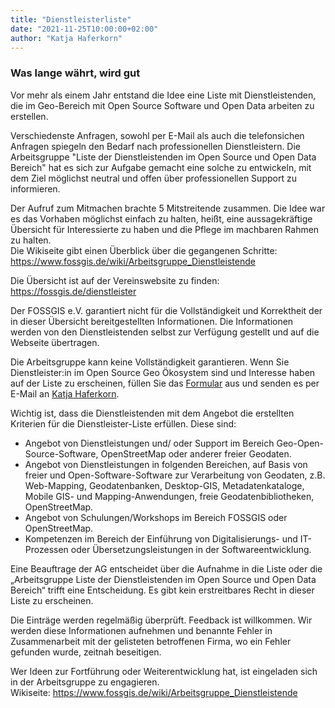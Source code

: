 ```yaml
---
title: "Dienstleisterliste"
date: "2021-11-25T10:00:00+02:00"
author: "Katja Haferkorn"
---
```


### Was lange währt, wird gut

Vor mehr als einem Jahr entstand die Idee eine Liste mit Dienstleistenden, die im Geo-Bereich mit Open Source Software und Open Data arbeiten zu erstellen.

Verschiedenste Anfragen, sowohl per E-Mail als auch die telefonsichen Anfragen spiegeln den Bedarf nach professionellen Dienstleistern.
Die Arbeitsgruppe "Liste der Dienstleistenden im Open Source und Open Data Bereich" hat es sich zur Aufgabe gemacht eine solche zu entwickeln, mit dem Ziel möglichst neutral und offen über professionellen Support zu informieren. 

Der Aufruf zum Mitmachen brachte 5 Mitstreitende zusammen. Die Idee war es das Vorhaben möglichst einfach zu halten, heißt, eine aussagekräftige Übersicht für Interessierte zu haben und die Pflege im machbaren Rahmen zu halten.  
Die Wikiseite gibt einen Überblick über die gegangenen Schritte:
https://www.fossgis.de/wiki/Arbeitsgruppe_Dienstleistende

Die Übersicht ist auf der Vereinswebsite zu finden: https://fossgis.de/dienstleister

Der FOSSGIS e.V. garantiert nicht für die Vollständigkeit und Korrektheit der in dieser Übersicht bereitgestellten Informationen. Die Informationen werden von den Dienstleistenden selbst zur Verfügung gestellt und auf die Webseite übertragen.

Die Arbeitsgruppe kann keine Vollständigkeit garantieren. Wenn Sie Dienstleister:in im Open Source Geo Ökosystem sind und Interesse haben auf der Liste zu erscheinen, füllen Sie das [Formular](https://files.fossgis.de/Koordinierungsstelle/Liste_Dienstleistende/Formular_Liste_Dienstleistende_Website_FOSSGIS-Verein.pdf) aus und senden es per E-Mail an [Katja Haferkorn](mailto:katja.haferkorn@fossgis.de?subject=Formular_Dienstleisterliste).

Wichtig ist, dass die Dienstleistenden mit dem Angebot die erstellten Kriterien für die Dienstleister-Liste erfüllen. Diese sind: 

* Angebot von Dienstleistungen und/ oder Support im Bereich Geo-Open-Source-Software, OpenStreetMap oder anderer freier Geodaten.
* Angebot von Dienstleistungen in folgenden Bereichen, auf Basis von freier und Open-Software-Software zur Verarbeitung von Geodaten, z.B. Web-Mapping, Geodatenbanken, Desktop-GIS, Metadatenkataloge, Mobile GIS- und Mapping-Anwendungen, freie Geodatenbibliotheken, OpenStreetMap. 
* Angebot von Schulungen/Workshops im Bereich FOSSGIS oder OpenStreetMap. 
* Kompetenzen im Bereich der Einführung von Digitalisierungs- und IT-Prozessen oder Übersetzungsleistungen in der Softwareentwicklung.

Eine Beauftrage der AG entscheidet über die Aufnahme in die Liste oder die „Arbeitsgruppe Liste der Dienstleistenden im Open Source und Open Data Bereich“ trifft eine Entscheidung. Es gibt kein erstreitbares Recht in dieser Liste zu erscheinen.

Die Einträge werden regelmäßig überprüft. Feedback ist willkommen. Wir werden diese Informationen aufnehmen und benannte Fehler in Zusammenarbeit mit der gelisteten betroffenen Firma, wo ein Fehler gefunden wurde, zeitnah beseitigen.

Wer Ideen zur Fortführung oder Weiterentwicklung hat, ist eingeladen sich in der Arbeitsgruppe zu engagieren.   
Wikiseite: https://www.fossgis.de/wiki/Arbeitsgruppe_Dienstleistende


